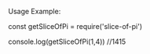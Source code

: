 Usage Example:


const getSliceOfPi = require('slice-of-pi')


console.log(getSliceOfPi(1,4)) //1415


